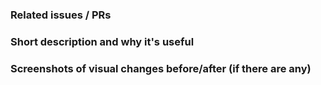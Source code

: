 ### Related issues / PRs

<!-- Put links to related issues here) -->

### Short description and why it's useful

<!-- Describe in a few words what is this Pull Request changing and why it's useful) -->

### Screenshots of visual changes before/after (if there are any)

<!-- If you made any changes in the UI layer please provide before / after screenshots) -->
